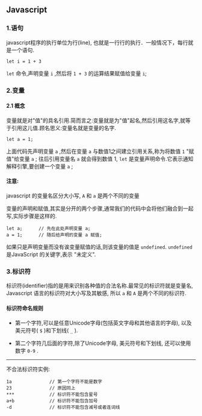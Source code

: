 ## Javascript


### 1.语句
javascript程序的执行单位为行(line), 也就是一行行的执行．一般情况下，每行就是一个语句.

```
let i = 1 + 3
```
`let` 命令,声明变量 `i` ,然后将 `1 + 3` 的运算结果赋值给变量 `i`;
### 2.变量
#### 2.1 概念
变量就是对"值"的具名引用.简而言之:变量就是为"值"起名,然后引用这名字,就等于引用这儿值.顾名思义:变量名就是变量的名字.
```
let a = 1;
```
上面代码先声明变量 `a` ,然后在变量 `a` 与数值1之间建立引用关系,称为将数值 `1` "赋值"给变量 `a` ; 往后引用变量名 `a` 就会得到数值 1, `let` 是变量声明命令.它表示通知解释引擎,要创建一个变量 `a` ;
#### 注意:
javascript 的变量名区分大小写, `A` 和 `a` 是两个不同的变量

变量的声明和赋值,其实是分开的两个步骤,通常我们的代码中会将他们融合到一起写,实际步骤是这样的.
```
let a;      // 先在此处声明变量 a;
a = 1;      // 随后给声明的变量 a 赋值;
```
如果只是声明变量而没有诶变量赋值的话,则该变量的值是 `undefined`. `undefined` 是JavaScript 的关键字,表示 "未定义".
### 3.标识符
标识符(identifier)指的是用来识别各种值的合法名称.最常见的标识符就是变量名, Javascript 语言的标识符对大小写及其敏感, 所以 `a` 和 `A` 是两个不同的标识符.
#### 标识符命名规则
+ 第一个字符,可以是任意Unicode字母(包括英文字母和其他语言的字母), 以及美元符号( `$` )和下划线( `_` ).

+ 第二个字符几后面的字符,除了Unicode字母, 美元符号和下划线, 还可以使用数字 `0-9` .
---
不合法标识符实例:
```
1a              // 第一个字符不能是数字
23              // 原因同上
***             // 标识符不能包含星号
a+b             // 标识符不能包含加号
-d              // 标识符不能包含减号或者连词线
```
